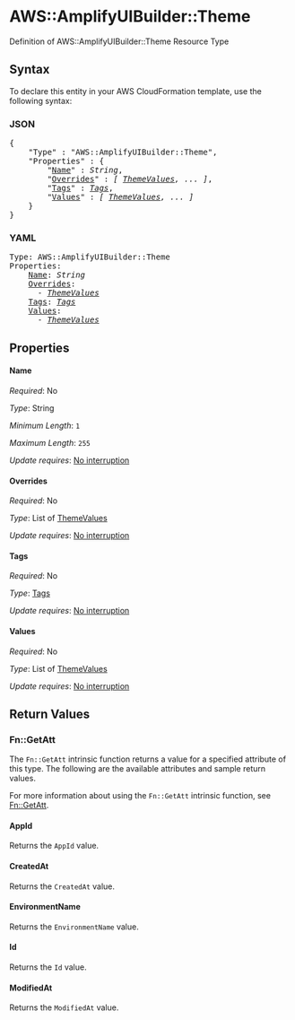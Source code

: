# AWS::AmplifyUIBuilder::Theme

Definition of AWS::AmplifyUIBuilder::Theme Resource Type

## Syntax

To declare this entity in your AWS CloudFormation template, use the following syntax:

### JSON

<pre>
{
    "Type" : "AWS::AmplifyUIBuilder::Theme",
    "Properties" : {
        "<a href="#name" title="Name">Name</a>" : <i>String</i>,
        "<a href="#overrides" title="Overrides">Overrides</a>" : <i>[ <a href="themevalues.md">ThemeValues</a>, ... ]</i>,
        "<a href="#tags" title="Tags">Tags</a>" : <i><a href="tags.md">Tags</a></i>,
        "<a href="#values" title="Values">Values</a>" : <i>[ <a href="themevalues.md">ThemeValues</a>, ... ]</i>
    }
}
</pre>

### YAML

<pre>
Type: AWS::AmplifyUIBuilder::Theme
Properties:
    <a href="#name" title="Name">Name</a>: <i>String</i>
    <a href="#overrides" title="Overrides">Overrides</a>: <i>
      - <a href="themevalues.md">ThemeValues</a></i>
    <a href="#tags" title="Tags">Tags</a>: <i><a href="tags.md">Tags</a></i>
    <a href="#values" title="Values">Values</a>: <i>
      - <a href="themevalues.md">ThemeValues</a></i>
</pre>

## Properties

#### Name

_Required_: No

_Type_: String

_Minimum Length_: <code>1</code>

_Maximum Length_: <code>255</code>

_Update requires_: [No interruption](https://docs.aws.amazon.com/AWSCloudFormation/latest/UserGuide/using-cfn-updating-stacks-update-behaviors.html#update-no-interrupt)

#### Overrides

_Required_: No

_Type_: List of <a href="themevalues.md">ThemeValues</a>

_Update requires_: [No interruption](https://docs.aws.amazon.com/AWSCloudFormation/latest/UserGuide/using-cfn-updating-stacks-update-behaviors.html#update-no-interrupt)

#### Tags

_Required_: No

_Type_: <a href="tags.md">Tags</a>

_Update requires_: [No interruption](https://docs.aws.amazon.com/AWSCloudFormation/latest/UserGuide/using-cfn-updating-stacks-update-behaviors.html#update-no-interrupt)

#### Values

_Required_: No

_Type_: List of <a href="themevalues.md">ThemeValues</a>

_Update requires_: [No interruption](https://docs.aws.amazon.com/AWSCloudFormation/latest/UserGuide/using-cfn-updating-stacks-update-behaviors.html#update-no-interrupt)

## Return Values

### Fn::GetAtt

The `Fn::GetAtt` intrinsic function returns a value for a specified attribute of this type. The following are the available attributes and sample return values.

For more information about using the `Fn::GetAtt` intrinsic function, see [Fn::GetAtt](https://docs.aws.amazon.com/AWSCloudFormation/latest/UserGuide/intrinsic-function-reference-getatt.html).

#### AppId

Returns the <code>AppId</code> value.

#### CreatedAt

Returns the <code>CreatedAt</code> value.

#### EnvironmentName

Returns the <code>EnvironmentName</code> value.

#### Id

Returns the <code>Id</code> value.

#### ModifiedAt

Returns the <code>ModifiedAt</code> value.
